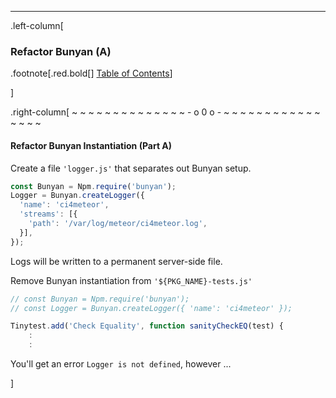 ---
.left-column[
  ### Refactor Bunyan (A)
.footnote[.red.bold[] [Table of Contents](./)] 
<!-- H -->]
.right-column[
~ ~ ~ ~ ~ ~ ~ ~ ~ ~ ~ ~ ~ ~ - o 0 o - ~ ~ ~ ~ ~ ~ ~ ~ ~ ~ ~ ~ ~ ~ ~ ~

#### Refactor Bunyan Instantiation (Part A)

Create a file ```'logger.js'``` that separates out Bunyan setup.

```javascript
const Bunyan = Npm.require('bunyan');
Logger = Bunyan.createLogger({
  'name': 'ci4meteor',
  'streams': [{
    'path': '/var/log/meteor/ci4meteor.log',
  }],
});
```
Logs will be written to a permanent server-side file.

Remove Bunyan instantiation from ```'${PKG_NAME}-tests.js'```
```javascript
// const Bunyan = Npm.require('bunyan');
// const Logger = Bunyan.createLogger({ 'name': 'ci4meteor' });

Tinytest.add('Check Equality', function sanityCheckEQ(test) {
    :
    :
```

You'll get an error ```Logger is not defined```, however ...


<!-- B -->]
